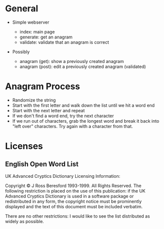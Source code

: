# General
* Simple webserver
  * index: main page
  * generate: get an anagram
  * validate: validate that an anagram is correct

* Possibly
  * anagram (get): show a previously created anagram
  * anagram (post): edit a previously created anagram (validated)

# Anagram Process
* Randomize the string
* Start with the first letter and walk down the list until we hit a word end
* Start with the next letter and repeat
* If we don't find a word end, try the next character
* If we run out of characters, grab the longest word and break it back into
  "left over" characters. Try again with a character from that.


# Licenses


## English Open Word List
UK Advanced Cryptics Dictionary Licensing Information:

Copyright © J Ross Beresford 1993-1999. All Rights Reserved. The following restriction is placed on the use of this publication: if the UK Advanced Cryptics Dictionary is used in a software package or redistributed in any form, the copyright notice must be prominently displayed and the text of this document must be included verbatim.

There are no other restrictions: I would like to see the list distributed as widely as possible.
